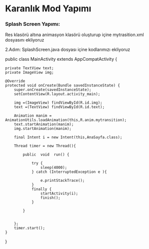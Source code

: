 # Karanlık Mod Yapımı





### Splash Screen Yapımı:
Res klasörü altına animasyon klasörü oluşturup içine mytrasition.xml dosyasını  ekliyoruz


<alpha
    android:fromAlpha="0.0"
    android:toAlpha="1.0"
    android:duration="2000" />
  
  
2.Adım:
SplashScreen.java dosyası içine kodlarımızı ekliyoruz

public class MainActivity extends AppCompatActivity {

    private TextView text;
    private ImageView img;

    @Override
    protected void onCreate(Bundle savedInstanceState) {
        super.onCreate(savedInstanceState);
        setContentView(R.layout.activity_main);

        img =(ImageView) findViewById(R.id.img);
        text =(TextView) findViewById(R.id.text);

        Animation manim = AnimationUtils.loadAnimation(this,R.anim.mytransition);
        text.startAnimation(manim);
        img.startAnimation(manim);

        final Intent i = new Intent(this,AnaSayfa.class);

        Thread timer = new Thread(){

            public  void  run() {

                try {
                    sleep(4000);
                } catch (InterruptedException e ){

                    e.printStackTrace();
                }
                finally {
                    startActivity(i);
                    finish();
                }

            }


        };
        timer.start();
    }
}

	
	
